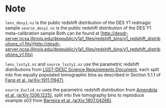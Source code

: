 # Note

`lens_desy1.nz` is the public redshift distribution of the DES Y1 redmagic sample
`source_desy1.nz` is the public redshift distribution of the DES Y1 meta-calibration sample
Both can be found at [http://desdr-server.ncsa.illinois.edu/despublic/y1a1_files/redshift_bins/y1_redshift_distributions_v1.fits](http://desdr-server.ncsa.illinois.edu/despublic/y1a1_files/redshift_bins/y1_redshift_distributions_v1.fits)

`lens_lssty1.nz` and `source_lssty1.nz` use the parametric redshift distributions from [LSST-DESC Science Requirements Document](https://arxiv.org/abs/1809.01669), each split into five equally populated tomographic bins as described in Section 5.1.1 of [Fang et al. (arXiv:1911.11947)](https://arxiv.org/abs/1911.11947).

`source_Euclid.nz` uses the parametric redshift distribution from [Amendola et al. (arXiv:1206.1225)](https://arxiv.org/abs/1206.1225), split into five tomography bins to reproduce example s03 from [Barreira et al. (arXiv:1807.04266)](https://arxiv.org/abs/1807.04266).
